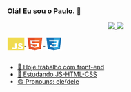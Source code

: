 ### Olá! Eu sou o Paulo. 👋

<div align="center">
  <a href="https://github.com/Paulinhu976">
  <img height="149em" src="https://github-readme-stats.vercel.app/api?username=Paulinhu976&show_icons=true&theme=dracula&include_all_commits=true&count_private=true"/>
  <img height="150em" src="https://github-readme-stats.vercel.app/api/top-langs/?username=Paulinhu976&layout=compact&langs_count=7&theme=dracula"/>
</div>
<div style="display: inline_block"><br>
  <img align="center" alt="Paulo-Js" height="30" width="40" src="https://raw.githubusercontent.com/devicons/devicon/master/icons/javascript/javascript-plain.svg">
  <img align="center" alt="Paulo-HTML" height="30" width="40" src="https://raw.githubusercontent.com/devicons/devicon/master/icons/html5/html5-original.svg">
  <img align="center" alt="Paulo-CSS" height="30" width="40" src="https://raw.githubusercontent.com/devicons/devicon/master/icons/css3/css3-original.svg">
 </div>
  
  ##
- 🔭 Hoje trabalho com front-end
- 🌱 Estudando JS-HTML-CSS
- 😄 Pronouns: ele/dele
